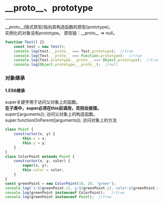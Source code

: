 # \_\_proto__、prototype
---
\_\_proto__(隐式原型)指向其构造函数的原型(prototype)。  <br>
实例化的对象没有prototype。
原型链：\_\_proto__  =>  null。
```javascript
function Test() {}
    const test = new Test();
    console.log(test.__proto__ === Test.prototype);  //true
    console.log(Test.__proto__ === Function.prototype);  //true
    console.log(Test.prototype.__proto__ === Object.prototype);  //true
    console.log(Object.prototype.__proto__);  //null
```

### 对象继承
#### 1.ES6继承
super关键字用于访问父对象上的函数。 <br>
**在子类中，super必须在this前调用，否则会报错。** <br>
super([arguments]); 访问父对象上的构造函数。 <br>
super.functionOnParent([arguments]); 访问对象上的方法
```javascript
class Point {
    constructor(x, y) {
        this.x = x;
        this.y = y;
    }
}
class ColorPoint extends Point {
    constructor(x, y, color) {
        super(x, y);
        this.color = color;
    }
}
const greenPoint = new ColorPoint(10, 20, 'green');
console.log(`x:${greenPoint.x}, y:${greenPoint.y}, color:${greenPoint.color}`)
console.log(greenPoint instanceof ColorPoint);   //true
console.log(greenPoint instanceof Point);  //true
```

